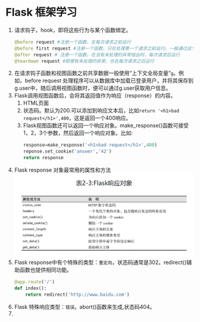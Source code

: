 # Flask 框架学习
1. 请求钩子，hook，即将这些行为与某个函数绑定。
    ```python
    @before request #注册一个函数，在每次请求之前运行
    @before first request #注册一个函数，只在处理第一个请求之前运行。一般通过这个钩子添加服务器初始化任务。
    @after request # 注册一个函数，在没有未处理的异常抛出时，每次请求后运行
    @teardown request #即使有未处理的异常，也在每次请求之后运行
    ```
2. 在请求钩子函数和视图函数之前共享数据一般使用“上下文全局变量”`g`。例如，before request 处理程序可以从数据库中加载已登录用户，并将其保存到g.user中，随后调用视图函数时，便可以通过g.user获取用户信息。
3. Flask调用视图函数后，会将其返回值作为响应（response）的内容。
    1. HTML页面
    2. 状态码。默认为200.可以添加到响应文本后，比如`return '<h1>bad request</h1>',400`，这是返回一个400响应。
    3. Flask视图函数还可以返回一个响应对象。make_response()函数可接受1，2，3个参数，然后返回一个响应对象。比如:
        ```python
        response=make_response('<h1>bad request</h1>',400)
        reponse.set_cookie('answer','42')
        return response
        ```
4. Flask response 对象最常用的属性和方法
    ![response对象](pics/1.jpg)
5. Flask response中有个特殊的类型：`重定向`，状态码通常是302。redirect()辅助函数也提供相同功能。
    ```python
    @app.route('/')
    def index():
        return redirect('http://www.baidu.com')
    ```
6. Flask 特殊响应类型：`错误`。abort()函数来生成,状态码404。
7. 